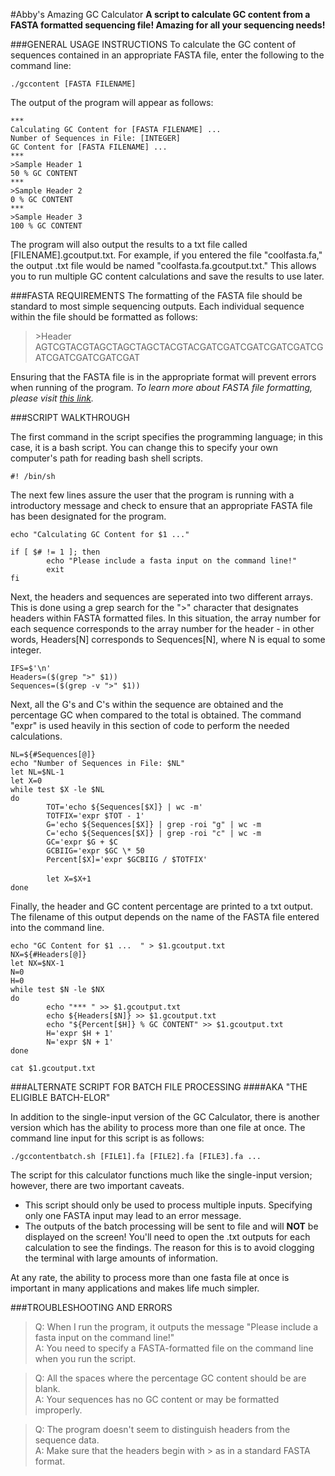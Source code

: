 #Abby's Amazing GC Calculator
**A script to calculate GC content from a FASTA formatted sequencing file! Amazing for all your sequencing needs!**

###GENERAL USAGE INSTRUCTIONS
To calculate the GC content of sequences contained in an appropriate FASTA file, enter the following to the command line: <p>
  `./gccontent [FASTA FILENAME]` <p>
The output of the program will appear as follows: <p>
  `***` <br>
  `Calculating GC Content for [FASTA FILENAME] ...` <br>
  `Number of Sequences in File: [INTEGER]`<br>
  `GC Content for [FASTA FILENAME] ...`  <br>
  `***` <br>
  `>Sample Header 1`<br>
  `50 % GC CONTENT`<br>
  `***` <br>
  `>Sample Header 2`<br>
  `0 % GC CONTENT`<br>
  `***` <br>
  `>Sample Header 3`<br>
  `100 % GC CONTENT`<p>
  
The program will also output the results to a txt file called [FILENAME].gcoutput.txt. For example, if you entered the file "coolfasta.fa," the output .txt file would be named "coolfasta.fa.gcoutput.txt." This allows you to run multiple GC content calculations and save the results to use later.<br>

###FASTA REQUIREMENTS
The formatting of the FASTA file should be standard to most simple sequencing outputs. Each individual sequence within the file should be formatted as follows: <p>
> \>Header <br>
> AGTCGTACGTAGCTAGCTAGCTACGTACGATCGATCGATCGATCGATCGATCGATCGATCGATCGAT <p>

Ensuring that the FASTA file is in the appropriate format will prevent errors when running of the program.
_To learn more about FASTA file formatting, please visit [this link](http://zhanglab.ccmb.med.umich.edu/FASTA/)._

###SCRIPT WALKTHROUGH

The first command in the script specifies the programming language; in this case, it is a bash script. You can change this to specify your own computer's path for reading bash shell scripts. <p>
`#! /bin/sh` <p>

The next few lines assure the user that the program is running with a introductory message and check to ensure that an appropriate FASTA file has been designated for the program. <p> 

`echo "Calculating GC Content for $1 ..."`<br>

`if [ $# != 1 ]; then`<br>
`        echo "Please include a fasta input on the command line!"`<br>
`        exit`<br>
`fi`<p>

Next, the headers and sequences are seperated into two different arrays. This is done using a grep search for the ">" character that designates headers within FASTA formatted files. In this situation, the array number for each sequence corresponds to the array number for the header - in other words, Headers[N] corresponds to Sequences[N], where N is equal to some integer. <p>
`IFS=$'\n'`<br>
`Headers=($(grep ">" $1))`<br>
`Sequences=($(grep -v ">" $1))`<p>

Next, all the G's and C's within the sequence are obtained and the percentage GC when compared to the total is obtained. The command "expr" is used heavily in this section of code to perform the needed calculations. <p>

`NL=${#Sequences[@]}`<br>
`echo "Number of Sequences in File: $NL"`<br>
`let NL=$NL-1`<br>
`let X=0`<br>
`while test $X -le $NL`<br>
`do`<br>
`        TOT='echo ${Sequences[$X]} | wc -m'`<br>
`        TOTFIX='expr $TOT - 1'`<br>
`        G='echo ${Sequences[$X]} | grep -roi "g" | wc -m`<br>
`        C='echo ${Sequences[$X]} | grep -roi "c" | wc -m`<br>
`        GC='expr $G + $C`<br>
`        GCBIIG='expr $GC \* 50`<br>
`        Percent[$X]='expr $GCBIIG / $TOTFIX'`<br>  
`        let X=$X+1` <br>
`done` <p>

Finally, the header and GC content percentage are printed to a txt output. The filename of this output depends on the name of the FASTA file entered into the command line. <p>

`echo "GC Content for $1 ...  " > $1.gcoutput.txt` <br>
`NX=${#Headers[@]}` <br>
`let NX=$NX-1`<br>
`N=0`<br>
`H=0`<br>
`while test $N -le $NX`<br>
`do`<br>
`        echo "*** " >> $1.gcoutput.txt` <br>
`        echo ${Headers[$N]} >> $1.gcoutput.txt` <br>
`        echo "${Percent[$H]} % GC CONTENT" >> $1.gcoutput.txt` <br>
`        H='expr $H + 1'`<br>
`        N='expr $N + 1'`<br>
`done`<br>

`cat $1.gcoutput.txt`<p>

###ALTERNATE SCRIPT FOR BATCH FILE PROCESSING
####AKA "THE ELIGIBLE BATCH-ELOR"

In addition to the single-input version of the GC Calculator, there is another version which has the ability to process more than one file at once. The command line input for this script is as follows: <p>
`./gccontentbatch.sh [FILE1].fa [FILE2].fa [FILE3].fa ... `<p>
The script for this calculator functions much like the single-input version; however, there are two important caveats.<p>
- This script should only be used to process multiple inputs. Specifying only one FASTA input may lead to an error message.
- The outputs of the batch processing will be sent to file and will **NOT** be displayed on the screen! You'll need to open the .txt outputs for each calculation to see the findings. The reason for this is to avoid clogging the terminal with large amounts of information.<p>

At any rate, the ability to process more than one fasta file at once is important in many applications and makes life much simpler.<p>

###TROUBLESHOOTING AND ERRORS

> Q: When I run the program, it outputs the message "Please include a fasta input on the command line!"<br>
> A: You need to specify a FASTA-formatted file on the command line when you run the script.<p>

> Q: All the spaces where the percentage GC content should be are blank.<br>
> A: Your sequences has no GC content or may be formatted improperly.<p>

> Q: The program doesn't seem to distinguish headers from the sequence data.<br>
> A: Make sure that the headers begin with > as in a standard FASTA format.<p>

###
